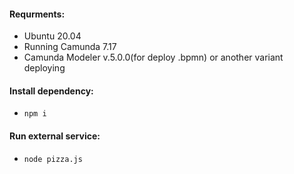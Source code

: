 #### Requrments:
- Ubuntu 20.04
- Running Camunda 7.17
- Camunda Modeler v.5.0.0(for deploy .bpmn) or another variant deploying

#### Install dependency:
 - ```npm i```

#### Run external service:
 - ```node pizza.js```
